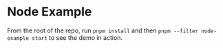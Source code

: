 # Node Example

From the root of the repo, run `pnpm install` and then `pnpm --filter node-example start` to see the demo in action.